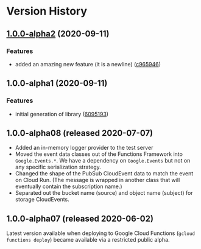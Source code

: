 # Version History

## [1.0.0-alpha2](https://www.github.com/bcoe/functions-framework-dotnet-test/compare/v1.0.0-alpha1...v1.0.0-alpha2) (2020-09-11)


### Features

* added an amazing new feature (it is a newline) ([c965946](https://www.github.com/bcoe/functions-framework-dotnet-test/commit/c96594613c01103aec006a4a271f6db819b27eb6))

## 1.0.0-alpha1 (2020-09-11)


### Features

* initial generation of library ([6095193](https://www.github.com/bcoe/functions-framework-dotnet-test/commit/6095193e268082b6757625d4aefa3eb49992ccab))

## 1.0.0-alpha08 (released 2020-07-07)

- Added an in-memory logger provider to the test server
- Moved the event data classes out of the Functions Framework into
  `Google.Events.*`. We have a dependency on `Google.Events` but
  not on any specific serialization strategy.
- Changed the shape of the PubSub CloudEvent data to match the event
  on Cloud Run. (The message is wrapped in another class that will
  eventually contain the subscription name.)
- Separated out the bucket name (source) and object name (subject) for
  storage CloudEvents.

## 1.0.0-alpha07 (released 2020-06-02)

Latest version available when deploying to Google Cloud Functions
(`gcloud functions deploy`) became available via a restricted public
alpha.
